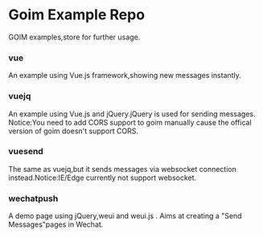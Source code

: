 # Goim Example Repo  
GOIM examples,store for further usage.  

### vue  
An example using Vue.js framework,showing new messages instantly.  

### vuejq  
An example using Vue.js and jQuery.jQuery is used for sending messages.  
Notice:You need to add CORS support to goim manually cause the offical version of goim doesn't support CORS.  

### vuesend  
The same as vuejq,but it sends messages via websocket connection instead.Notice:IE/Edge currently not support websocket.  

### wechatpush  
A demo page using jQuery,weui and weui.js . Aims at creating a "Send Messages"pages in Wechat.  
